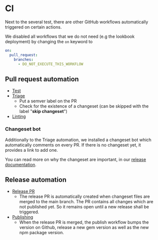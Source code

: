 # CI

Next to the several test, there are other GitHub workflows automatically triggered on certain actions.

We disabled all workflows that we do not need (e.g the lookbook deployment) by changing the `on` keyword to

```yml
on:
  pull_request:
    branches:
      - DO_NOT_EXECUTE_THIS_WORKFLOW
```

## Pull request automation

* [Test](../../.github/workflows/test.yml)
* [Triage](../../.github/workflows/triage.yml)
  * Put a semver label on the PR
  * Check for the existence of a changeset (can be skipped with the label "**skip changeset**")
* [Linting](../../.github/workflows/lint.yml)

### Changeset bot

Additionally to the Triage automation, we installed a changeset bot which automatically comments on every PR. If there is no changeset yet, it provides a link to add one.

You can read more on why the changeset are important, in our [release documentation](./releasing.md).

## Release automation

* [Release PR](../../.github/workflows/release.yml)
  * The release PR is automatically created when changeset files are merged to the main branch. The PR contains all changes which are not published yet. So it remains open until a new release shall be triggered.
* [Publishing](../../.github/workflows/publish.yml)
  * When the release PR is merged, the publish workflow bumps the version on Github, release a new gem version as well as the new npm package version.
